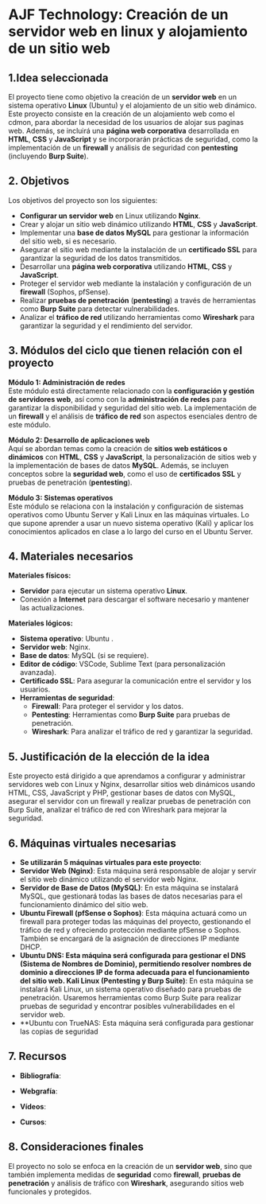 # **AJF Technology: Creación de un servidor web en linux y alojamiento de un sitio web**

## **1.Idea seleccionada**

El proyecto tiene como objetivo la creación de un **servidor web** en un sistema operativo **Linux** (Ubuntu) y el alojamiento de un sitio web dinámico. Este proyecto consiste en la creación de un alojamiento web como el cdmon, para abordar la necesidad de los usuarios de alojar sus paginas web. Además, se incluirá una **página web corporativa** desarrollada en **HTML**, **CSS** y **JavaScript** y se incorporarán prácticas de seguridad, como la implementación de un **firewall** y análisis de seguridad con **pentesting** (incluyendo **Burp Suite**).

## **2. Objetivos**

Los objetivos del proyecto son los siguientes:

- **Configurar un servidor web** en Linux utilizando **Nginx**.
- Crear y alojar un sitio web dinámico utilizando **HTML**, **CSS** y **JavaScript**.
- Implementar una **base de datos MySQL** para gestionar la información del sitio web, si es necesario.
- Asegurar el sitio web mediante la instalación de un **certificado SSL** para garantizar la seguridad de los datos transmitidos.
- Desarrollar una **página web corporativa** utilizando **HTML**, **CSS** y **JavaScript**.
- Proteger el servidor web mediante la instalación y configuración de un **firewall** (Sophos, pfSense).
- Realizar **pruebas de penetración** (**pentesting**) a través de herramientas como **Burp Suite** para detectar vulnerabilidades.
- Analizar el **tráfico de red** utilizando herramientas como **Wireshark** para garantizar la seguridad y el rendimiento del servidor.

## **3. Módulos del ciclo que tienen relación con el proyecto**

**Módulo 1: Administración de redes**  
Este módulo está directamente relacionado con la **configuración y gestión de servidores web**, así como con la **administración de redes** para garantizar la disponibilidad y seguridad del sitio web. La implementación de un **firewall** y el análisis de **tráfico de red** son aspectos esenciales dentro de este módulo.

**Módulo 2: Desarrollo de aplicaciones web**  
Aquí se abordan temas como la creación de **sitios web estáticos o dinámicos** con **HTML**, **CSS** y **JavaScript**, la personalización de sitios web y la implementación de bases de datos **MySQL**. Además, se incluyen conceptos sobre la **seguridad web**, como el uso de **certificados SSL** y pruebas de penetración (**pentesting**).

**Módulo 3: Sistemas operativos**  
Este módulo se relaciona con la instalación y configuración de sistemas operativos como Ubuntu Server y Kali Linux en las máquinas virtuales. Lo que supone aprender a usar un nuevo sistema operativo (Kali) y aplicar los conocimientos aplicados en clase a lo largo del curso en el Ubuntu Server. 

## **4. Materiales necesarios**

**Materiales físicos:**

- **Servidor** para ejecutar un sistema operativo **Linux**.
- Conexión a **Internet** para descargar el software necesario y mantener las actualizaciones.

**Materiales lógicos:**

- **Sistema operativo**: Ubuntu .
- **Servidor web**: Nginx.
- **Base de datos**: MySQL (si se requiere).
- **Editor de código**: VSCode, Sublime Text (para personalización avanzada).
- **Certificado SSL**: Para asegurar la comunicación entre el servidor y los usuarios.
- **Herramientas de seguridad**:
  - **Firewall**: Para proteger el servidor y los datos.
  - **Pentesting**: Herramientas como **Burp Suite** para pruebas de penetración.
  - **Wireshark**: Para analizar el tráfico de red y garantizar la seguridad.

## **5. Justificación de la elección de la idea**

Este proyecto está dirigido a que aprendamos a configurar y administrar servidores web con Linux y Nginx, desarrollar sitios web dinámicos usando HTML, CSS, JavaScript y PHP, gestionar bases de datos con MySQL, asegurar el servidor con un firewall y realizar pruebas de penetración con Burp Suite, analizar el tráfico de red con Wireshark para mejorar la seguridad.

## 6. Máquinas virtuales necesarias
- **Se utilizarán 5 máquinas virtuales para este proyecto**:
- **Servidor Web (Nginx)**: Esta máquina será responsable de alojar y servir el sitio web dinámico utilizando el servidor web Nginx.
- **Servidor de Base de Datos (MySQL)**: En esta máquina se instalará MySQL, que gestionará todas las bases de datos necesarias para el funcionamiento dinámico del sitio web.
- **Ubuntu Firewall (pfSense o Sophos)**: Esta máquina actuará como un firewall para proteger todas las máquinas del proyecto, gestionando el tráfico de red y ofreciendo protección mediante pfSense o Sophos. También se encargará de la asignación de direcciones IP mediante DHCP.
- **Ubuntu DNS: Esta máquina será configurada para gestionar el DNS (Sistema de Nombres de Dominio), permitiendo resolver nombres de dominio a direcciones IP de forma adecuada para el funcionamiento del sitio web.
Kali Linux (Pentesting y Burp Suite)**: En esta máquina se instalará Kali Linux, un sistema operativo diseñado para pruebas de penetración. Usaremos herramientas como Burp Suite para realizar pruebas de seguridad y encontrar posibles vulnerabilidades en el servidor web.
- **Ubuntu con TrueNAS: Esta máquina será configurada para gestionar las copias de seguridad

## 7. Recursos

- **Bibliografía**: 

- **Webgrafía**:
 
- **Vídeos**:


- **Cursos**:
 

## **8. Consideraciones finales**

El proyecto no solo se enfoca en la creación de un **servidor web**, sino que también implementa medidas de **seguridad** como **firewall**, **pruebas de penetración** y análisis de tráfico con **Wireshark**, asegurando sitios web funcionales y protegidos.
